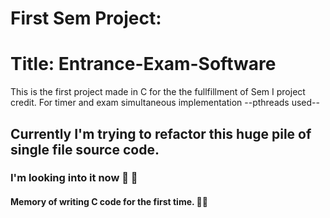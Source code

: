# First Sem Project:

# Title: Entrance-Exam-Software

This is the first project made in C for the the fullfillment of Sem I project credit.
For timer and exam simultaneous implementation  --pthreads used--



## Currently I'm trying to refactor this huge pile of single file source code.
### I'm looking into it now 🐝 🐝

#### Memory of writing C code for the first time. 🐥🐥
